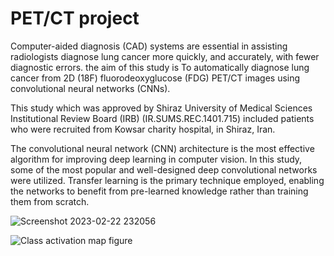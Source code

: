 # PET/CT project
Computer-aided diagnosis (CAD) systems are essential in assisting radiologists diagnose lung cancer more quickly, and accurately, with fewer diagnostic errors. the aim of this study is To automatically diagnose lung cancer from 2D (18F) fluorodeoxyglucose (FDG) PET/CT images using convolutional neural networks (CNNs).

This study which was approved by Shiraz University of Medical Sciences Institutional Review Board (IRB) (IR.SUMS.REC.1401.715) included patients who were recruited from Kowsar charity hospital, in Shiraz, Iran. 

The convolutional neural network (CNN) architecture is the most effective algorithm for improving deep learning in computer vision. In this study, some of the most popular and well-designed deep convolutional networks were utilized. Transfer learning is the primary technique employed, enabling the networks to benefit from pre-learned knowledge rather than training them from scratch. 

![Screenshot 2023-02-22 232056](https://github.com/MKarimpour1997/thesProjectPET-CT/assets/131992544/9db90fe8-435b-4dff-addc-e000a7f50532)




![Class activation map figure](https://github.com/MKarimpour1997/thesProjectPET-CT/assets/131992544/048fecd6-90b2-446e-877c-30cdd24f4613)
